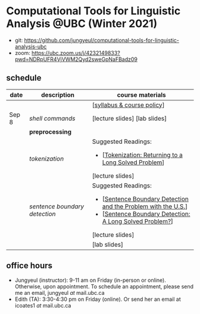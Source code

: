 # Computational Tools for Linguistic Analysis @UBC (Winter 2021)

*  git: https://github.com/jungyeul/computational-tools-for-linguistic-analysis-ubc
* zoom: https://ubc.zoom.us/j/4232149833?pwd=NDRpUFR4VjVWM2Qyd2sweGpNaFBadz09


## schedule
| date |	description	 |course materials |
| ------------ | ------------ | ------------  |
|  |  | [[syllabus & course policy](https://www.overleaf.com/read/twjqrgnvwzdq)] |
| Sep 8 | *shell commands*  |[lecture slides] [lab slides] |
|  | **preprocessing**  | |
|  |  *tokenization*  |  Suggested Readings:  <ul><li>[[Tokenization: Returning to a Long Solved Problem](http://aclweb.org/anthology/P/P12/P12-2074.pdf)]</li></ul> [lecture slides] |
|   | *sentence boundary detection*   |   Suggested Readings:  <ul><li>[[Sentence Boundary Detection and the Problem with the U.S.](http://aclweb.org/anthology/N/N09/N09-2061.pdf)]</li><li>[[Sentence Boundary Detection: A Long Solved Problem?](http://aclweb.org/anthology/C/C12/C12-2096.pdf)]</li></ul> [lecture slides] |
|  |   | [lab slides]|

## office hours
* Jungyeul (instructor): 9-11 am on Friday (in-person or online). Otherwise, upon appointment. To schedule an appointment, please send me an email, jungyeul _at_ mail.ubc.ca
* Edith (TA): 3:30-4:30 pm on Friday (online). Or send her an email at icoates1 _at_ mail.ubc.ca

